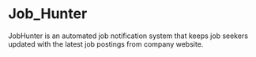 # Job_Hunter
JobHunter is an automated job notification system that keeps job seekers updated with the latest job postings from company website. 
